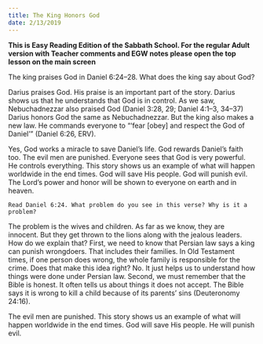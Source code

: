 ```yaml
---
title: The King Honors God
date: 2/13/2019
---
```


 **This is Easy Reading Edition of the Sabbath School. For the regular Adult version with Teacher comments and EGW notes please open the top lesson on the main screen** 

The king praises God in Daniel 6:24–28. What does the king say about God?

Darius praises God. His praise is an important part of the story. Darius shows us that he understands that God is in control. As we saw, Nebuchadnezzar also praised God (Daniel 3:28, 29; Daniel 4:1–3, 34–37) Darius honors God the same as Nebuchadnezzar. But the king also makes a new law. He commands everyone to “‘fear [obey] and respect the God of Daniel’” (Daniel 6:26, ERV).

Yes, God works a miracle to save Daniel’s life. God rewards Daniel’s faith too. The evil men are punished. Everyone sees that God is very powerful. He controls everything. This story shows us an example of what will happen worldwide in the end times. God will save His people. God will punish evil. The Lord’s power and honor will be shown to everyone on earth and in heaven.

`Read Daniel 6:24. What problem do you see in this verse? Why is it a problem?`

The problem is the wives and children. As far as we know, they are innocent. But they get thrown to the lions along with the jealous leaders. How do we explain that? First, we need to know that Persian law says a king can punish wrongdoers. That includes their families. In Old Testament times, if one person does wrong, the whole family is responsible for the crime. Does that make this idea right? No. It just helps us to understand how things were done under Persian law. Second, we must remember that the Bible is honest. It often tells us about things it does not accept. The Bible says it is wrong to kill a child because of its parents’ sins (Deuteronomy 24:16).

The evil men are punished. This story shows us an example of what will happen worldwide in the end times. God will save His people. He will punish evil.
